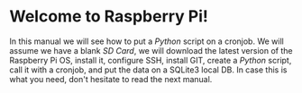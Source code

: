 Welcome to Raspberry Pi!
=======

In this manual we will see how to put a *Python* script on a cronjob. We will assume we have a blank *SD Card*, we will download the latest version of the Raspberry Pi OS, install it, configure SSH, install GIT, create a *Python* script, call it with a cronjob, and put the data on a SQLite3 local DB. In case this is what you need, don't hesitate to read the next manual.

